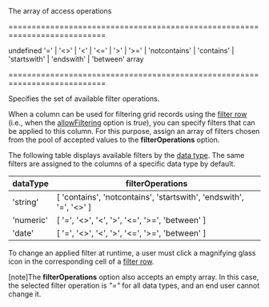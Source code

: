 <!--**
/*-------------------------------------------
    Auto-generated file. Do not modify.
-------------------------------------------

**-->
<!--d-->The array of access operations<!--/d-->
===========================================================================
<!--default-->undefined<!--/default-->
<!--acceptValues-->'=' | '<>' | '<' | '<=' | '>' | '>=' | 'notcontains' | 'contains' | 'startswith' | 'endswith' | 'between'<!--/acceptValues-->
<!--type-->array<!--/type-->
===========================================================================

<!--shortDescription-->
Specifies the set of available filter operations.
<!--/shortDescription-->

<!--fullDescription-->
When a column can be used for filtering grid records using the [filter row](/Documentation/ApiReference/UI_Widgets/dxDataGrid/Configuration/filterRow/) (i.e., when the [allowFiltering](/Documentation/ApiReference/UI_Widgets/dxDataGrid/Configuration/columns/#allowFiltering) option is *true*), you can specify filters that can be applied to this column. For this purpose, assign an array of filters chosen from the pool of accepted values to the **filterOperations** option.

The following table displays available filters by the [data type](/Documentation/ApiReference/UI_Widgets/dxDataGrid/Configuration/columns/#dataType). The same filters are assigned to the columns of a specific data type by default.

<div class="simple-table">
<table>
  <thead>
  <tr>
    <th>dataType</th>
    <th>filterOperations</th>
  </tr>
  </thead>
  <tbody>
  <tr>
    <td>'string'</td>
    <td>[ 'contains', 'notcontains', 'startswith', 'endswith', '=', '<>' ]</td>
  </tr>
  <tr>
    <td>'numeric'</td>
    <td>[ '=', '<>', '<', '>', '<=', '>=', 'between' ]</td>
  </tr>
  <tr>
    <td>'date'</td>
    <td>[ '=', '<>', '<', '>', '<=', '>=', 'between' ]</td>
  </tr>
  </tbody>
</table>
</div>

To change an applied filter at runtime, a user must click a magnifying glass icon in the corresponding cell of a [filter row](/Documentation/Guide/UI_Widgets/Data_Grid/Visual_Elements/#Filter_Row).

[note]The **filterOperations** option also accepts an empty array. In this case, the selected filter operation is *"="* for all data types, and an end user cannot change it.
<!--/fullDescription-->